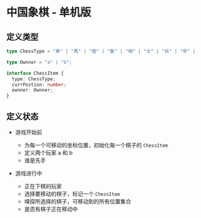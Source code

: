 # 中国象棋 - 单机版

## 定义类型

```typescript
type ChessType = "車" | "馬" | "炮" | "象" | "相" | "士" | "兵" | "卒" | "将" | "帥";

type Ownner = "a" | "b";

interface ChessItem {
  type: ChessType;
  currPostion: number;
  ownner: Ownner;
}
```

## 定义状态

- 游戏开始前

  - 为每一个可移动的坐标位置，初始化每一个棋子的 `ChessItem`
  - 定义两个玩家 a 和 b
  - 谁是先手

- 游戏进行中

  - 正在下棋的玩家
  - 选择要移动的棋子，标记一个 `ChessItem`
  - 嗅探所选择的棋子，可移动到的所有位置集合
  - 是否有棋子正在移动中
